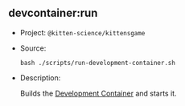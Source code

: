 ## devcontainer:run

-   Project: `@kitten-science/kittensgame`
-   Source:

    ```shell
    bash ./scripts/run-development-container.sh
    ```

-   Description:

    Builds the [Development Container](../../development.md#development-with-kittens-game-container) and starts it.
